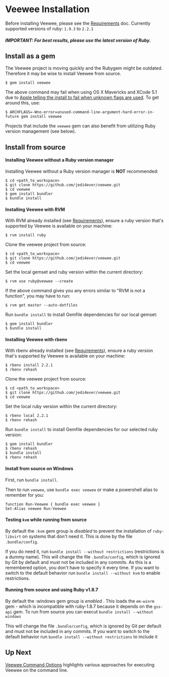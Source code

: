 # Veewee Installation

Before installing Veewee, please see the [Requirements](requirements.md) doc.
Currently supported versions of ruby: `1.9.3` to `2.2.1`
##### IMPORTANT: For best results, please use the latest version of Ruby.

## Install as a gem

The Veewee project is moving quickly and the Rubygem might be outdated. Therefore it may be wise to install Veewee from source.

    $ gem install veewee

The above command may fail when using OS X Mavericks and XCode 5.1 due to [Apple telling the install to fail when unknown flags are used](http://stackoverflow.com/questions/22313407/clang-error-unknown-argument-mno-fused-madd-python-package-installation-fa#22315129). To get around this, use:

	$ ARCHFLAGS=-Wno-error=unused-command-line-argument-hard-error-in-future gem install veewee
	

Projects that include the `veewee` gem can also benefit from utilizing Ruby version management (see below).


## Install from source

#### Installing Veewee without a Ruby version manager

Installing Veewee without a Ruby version manager is **NOT** recommended:

    $ cd <path_to_workspace>
    $ git clone https://github.com/jedi4ever/veewee.git
    $ cd veewee
    $ gem install bundler
    $ bundle install


#### Installing Veewee with RVM

With RVM already installed (see [Requirements](requirements.md)), ensure a ruby version that's supported by Veewee is available on your machine:

    $ rvm install ruby

Clone the veewee project from source:

    $ cd <path_to_workspace>
    $ git clone https://github.com/jedi4ever/veewee.git
    $ cd veewee

Set the local gemset and ruby version within the current directory:

    $ rvm use ruby@veewee --create
    
If the above command gives you any errors similar to "RVM is not a function", you may have to run:

    $ rvm get master --auto-dotfiles

Run `bundle install` to install Gemfile dependencies for our local gemset:

    $ gem install bundler
    $ bundle install


#### Installing Veewee with rbenv

With rbenv already installed (see [Requirements](requirements.md)), ensure a ruby version that's supported by Veewee is available on your machine:

    $ rbenv install 2.2.1
    $ rbenv rehash

Clone the veewee project from source:

    $ cd <path_to_workspace>
    $ git clone https://github.com/jedi4ever/veewee.git
    $ cd veewee

Set the local ruby version within the current directory:

    $ rbenv local 2.2.1
    $ rbenv rehash

Run `bundle install` to install Gemfile dependencies for our selected ruby version:

    $ gem install bundler
    $ rbenv rehash
    $ bundle install
    $ rbenv rehash


#### Install from source on Windows

First, run `bundle install`.

Then to run `veewee`, use `bundle exec veewee` or make a powershell alias to remember for you:

    function Run-Veewee { bundle exec veewee }
    Set-Alias veewee Run-Veewee


#### Testing `kvm` while running from source

By default the `:kvm` gem group is *disabled* to prevent the installation of `ruby-libvirt` on systems
that don't need it. This is done by the file `.bundle/config`.

If you do need it, run `bundle install --without restrictions` (restrictions is a dummy name).
This will change the file `.bundle/config`, which is ignored by Git by default and must not be included in any commits. As this is a remembered option, you don't have to specify it every time.
If you want to switch to the default behavior run `bundle install --without kvm` to enable restrictions.


#### Running from source and using Ruby v1.8.7

By default the :windows gem group is *enabled* . This loads the `em-winrm` gem - which is incompatible with 
ruby-1.8.7 because it depends on the `gss-api` gem. To run from source you can execut `bundle install --without windows`

This will change the file `.bundle/config`, which is ignored by Git per default and must not be included in any commits. If you want to switch to the default behavior run `bundle install --without restrictions` to include it


## Up Next

[Veewee Command Options](commands.md) highlights various approaches for executing Veewee on the command line.
